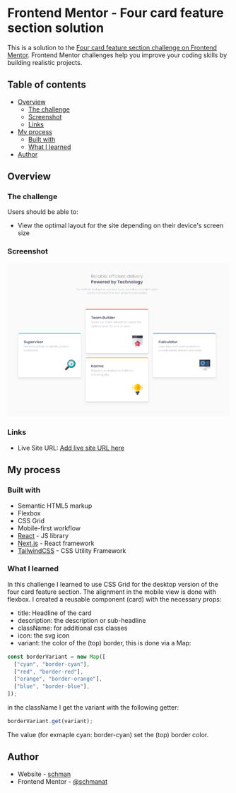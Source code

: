 # Frontend Mentor - Four card feature section solution

This is a solution to the [Four card feature section challenge on Frontend Mentor](https://www.frontendmentor.io/challenges/four-card-feature-section-weK1eFYK). Frontend Mentor challenges help you improve your coding skills by building realistic projects.

## Table of contents

- [Overview](#overview)
  - [The challenge](#the-challenge)
  - [Screenshot](#screenshot)
  - [Links](#links)
- [My process](#my-process)
  - [Built with](#built-with)
  - [What I learned](#what-i-learned)
- [Author](#author)

## Overview

### The challenge

Users should be able to:

- View the optimal layout for the site depending on their device's screen size

### Screenshot

![](./screenshot.png)

### Links

- Live Site URL: [Add live site URL here](https://your-live-site-url.com)

## My process

### Built with

- Semantic HTML5 markup
- Flexbox
- CSS Grid
- Mobile-first workflow
- [React](https://reactjs.org/) - JS library
- [Next.js](https://nextjs.org/) - React framework
- [TailwindCSS](https://tailwindcss.com) - CSS Utility Framework

### What I learned

In this challenge I learned to use CSS Grid for the desktop version of the four card feature section. The alignment in the mobile view is done with flexbox. I created a reusable component (card) with the necessary props:

- title: Headline of the card
- description: the description or sub-headline
- className: for additional css classes
- icon: the svg icon
- variant: the color of the (top) border, this is done via a Map:

```jsx
const borderVariant = new Map([
  ["cyan", "border-cyan"],
  ["red", "border-red"],
  ["orange", "border-orange"],
  ["blue", "border-blue"],
]);
```

in the className I get the variant with the following getter:

```jsx
borderVariant.get(variant);
```

The value (for exmaple cyan: border-cyan) set the (top) border color.

## Author

- Website - [schman](https://challenges.schman.dev)
- Frontend Mentor - [@schmanat](https://www.frontendmentor.io/profile/schmanat)
